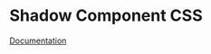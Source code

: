 # Shadow Component CSS

[Documentation](https://github.com/ArthurClemens/polythene/tree/master/docs/css.md)
